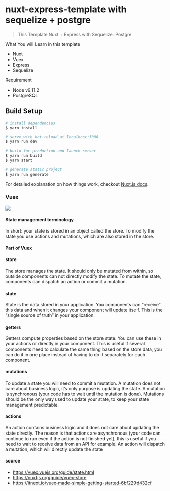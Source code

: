 # nuxt-express-template with sequelize + postgre

> This Template Nuxt + Express with Sequelize+Postgre

What You will Learn in this template

- Nuxt
- Vuex
- Express
- Sequelize

Requirement

- Node v9.11.2
- PostgreSQL

## Build Setup

```bash
# install dependencies
$ yarn install

# serve with hot reload at localhost:3000
$ yarn run dev

# build for production and launch server
$ yarn run build
$ yarn start

# generate static project
$ yarn run generate
```

For detailed explanation on how things work, checkout [Nuxt.js docs](https://nuxtjs.org).

### Vuex

![](https://github.com/bagus123/nuxt-express-sequelize-template/blob/master/vuex.png)

#### State management terminology

In short: your state is stored in an object called the store. To modify the state you use actions and mutations, which are also stored in the store.

#### Part of Vuex

#### store

The store manages the state. It should only be mutated from within, so outside components can not directly modify the state. To mutate the state, components can dispatch an action or commit a mutation.

#### state

State is the data stored in your application. You components can “receive” this data and when it changes your component will update itself. This is the “single source of truth” in your application.

#### getters

Getters compute properties based on the store state. You can use these in your actions or directly in your component. This is useful if several components need to calculate the same thing based on the store data, you can do it in one place instead of having to do it separately for each component.

#### mutations

To update a state you will need to commit a mutation. A mutation does not care about business logic, it’s only purpose is updating the state. A mutation is synchronous (your code has to wait until the mutation is done). Mutations should be the only way used to update your state, to keep your state management predictable.

#### actions

An action contains business logic and it does not care about updating the state directly. The reason is that actions are asynchronous (your code can continue to run even if the action is not finished yet), this is useful if you need to wait to receive data from an API for example. An action will dispatch a mutation, which will directly update the state

#### source

- https://vuex.vuejs.org/guide/state.html
- https://nuxtjs.org/guide/vuex-store
- https://itnext.io/vuex-made-simple-getting-started-6bf229d432cf
